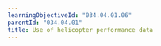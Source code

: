```yaml
---
learningObjectiveId: "034.04.01.06"
parentId: "034.04.01"
title: Use of helicopter performance data
---
```

